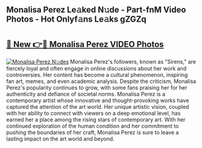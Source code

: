 ## Monalisa Perez Le𝚊ked N𝚞de - Part-fnM Video Photos - Hot Onlyf𝚊ns Le𝚊ks gZGZq

# <h2><a href="http://ac34154.deff.icu/?id=Monalisa+Perez">🔗 New 👉🔴 Monalisa Perez VIDEO Photos</a></h2>

[![Monalisa Perez N𝚞des](https://i.imgur.com/rIISA9y.gif)](http://ac34154.deff.icu/?id=Monalisa+Perez)
Monalisa Perez's followers, known as "Sirens," are fiercely loyal and often engage in online discussions about her work and controversies. Her content has become a cultural phenomenon, inspiring fan art, memes, and even academic analysis. Despite the criticism, Monalisa Perez's popularity continues to grow, with some fans praising her for her authenticity and defiance of societal norms. Monalisa Perez is a contemporary artist whose innovative and thought-provoking works have captured the attention of the art world. Her unique artistic vision, coupled with her ability to connect with viewers on a deep emotional level, has earned her a place among the rising stars of contemporary art. With her continued exploration of the human condition and her commitment to pushing the boundaries of her craft, Monalisa Perez is sure to leave a lasting impact on the art world and beyond.

